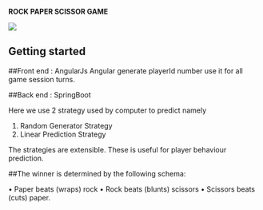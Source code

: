 **ROCK PAPER SCISSOR GAME**



<img src="https://media.giphy.com/media/rfp9Znzj0NyWk/giphy.gif">

## Getting started
##Front end : AngularJs
Angular generate playerId number use it for all game session turns.

##Back end : SpringBoot

Here we use 2 strategy used by computer to predict namely
 1. Random Generator Strategy
 2. Linear Prediction Strategy 
 
The strategies are extensible. These is useful for player behaviour prediction.

##The winner is determined by the following schema:

• Paper beats (wraps) rock
• Rock beats (blunts) scissors
• Scissors beats (cuts) paper.
